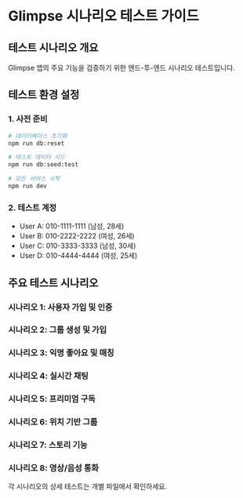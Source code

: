 # Glimpse 시나리오 테스트 가이드

## 테스트 시나리오 개요

Glimpse 앱의 주요 기능을 검증하기 위한 엔드-투-엔드 시나리오 테스트입니다.

## 테스트 환경 설정

### 1. 사전 준비
```bash
# 데이터베이스 초기화
npm run db:reset

# 테스트 데이터 시드
npm run db:seed:test

# 모든 서비스 시작
npm run dev
```

### 2. 테스트 계정
- User A: 010-1111-1111 (남성, 28세)
- User B: 010-2222-2222 (여성, 26세)
- User C: 010-3333-3333 (남성, 30세)
- User D: 010-4444-4444 (여성, 25세)

## 주요 테스트 시나리오

### 시나리오 1: 사용자 가입 및 인증
### 시나리오 2: 그룹 생성 및 가입
### 시나리오 3: 익명 좋아요 및 매칭
### 시나리오 4: 실시간 채팅
### 시나리오 5: 프리미엄 구독
### 시나리오 6: 위치 기반 그룹
### 시나리오 7: 스토리 기능
### 시나리오 8: 영상/음성 통화

각 시나리오의 상세 테스트는 개별 파일에서 확인하세요.